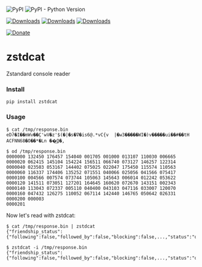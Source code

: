 ![PyPI](https://img.shields.io/pypi/v/zstdcat)
![PyPI - Python Version](https://img.shields.io/pypi/pyversions/zstdcat)

[![Downloads](https://pepy.tech/badge/zstdcat)](https://pepy.tech/project/zstdcat)
[![Downloads](https://pepy.tech/badge/zstdcat/month)](https://pepy.tech/project/zstdcat)
[![Downloads](https://pepy.tech/badge/zstdcat/week)](https://pepy.tech/project/zstdcat)

[![Donate](https://www.buymeacoffee.com/assets/img/custom_images/yellow_img.png)](https://www.buymeacoffee.com/adw0rd)

# zstdcat

Zstandard console reader

### Install

`pip install zstdcat`

### Usage

```
$ cat /tmp/response.bin
eDʔ�I��mWv��̤C'wV�z'$(�|�s�ߜ�is6@.*vC{v  |�w3�����WI�)v�����ui��#��tH
ACFNN68�O��*�Ln ��͢Q�,

$ od /tmp/response.bin
0000000 132450 176457 154040 001705 001000 013107 110030 006665
0000020 062415 145104 154224 156511 066740 073127 146257 122314
0000040 023503 053167 144402 075025 022047 175450 115574 110563
0000060 116337 174406 135252 071551 040066 025056 041566 075417
0000100 004566 007574 073744 105063 145643 006014 012242 053622
0000120 141511 073051 127201 164645 160620 072670 143151 002343
0000140 113043 072337 005110 040400 043103 047116 033007 120070
0000160 047432 126275 110052 067114 142440 146765 050642 026331
0000200 000003
0000201
```

Now let's read with zstdcat:

```
$ cat /tmp/response.bin | zstdcat
{"friendship_status":{"following":false,"followed_by":false,"blocking":false,...,"status":"ok"}

$ zstdcat -i /tmp/response.bin
{"friendship_status":{"following":false,"followed_by":false,"blocking":false,...,"status":"ok"}
```
